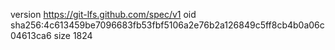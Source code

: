 version https://git-lfs.github.com/spec/v1
oid sha256:4c613459be7096683fb53fbf5106a2e76b2a126849c5ff8cb4b0a06c04613ca6
size 1824
